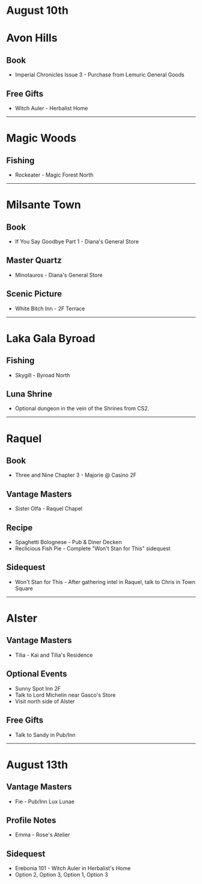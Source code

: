 # August 10th
# Avon Hills
## Book
- Imperial Chronicles Issue 3 - Purchase from Lemuric General Goods
## Free Gifts
- Witch Auler - Herbalist Home

----------------------------------------------------------------------------------

# Magic Woods
## Fishing
- Rockeater - Magic Forest North

----------------------------------------------------------------------------------

# Milsante Town
## Book
- If You Say Goodbye Part 1 - Diana's General Store
## Master Quartz
- Minotauros - Diana's General Store
## Scenic Picture
- White Bitch Inn - 2F Terrace

----------------------------------------------------------------------------------

# Laka Gala Byroad
## Fishing
- Skygill - Byroad North
## Luna Shrine
- Optional dungeon in the vein of the Shrines from CS2.

----------------------------------------------------------------------------------

# Raquel
## Book
- Three and Nine Chapter 3 - Majorie @ Casino 2F
## Vantage Masters
- Sister Olfa - Raquel Chapel
## Recipe
- Spaghetti Bolognese - Pub & Diner Decken
- Reclicious Fish Pie - Complete "Won't Stan for This" sidequest
## Sidequest
- Won't Stan for This - After gathering intel in Raquel, talk to Chris in Town Square

----------------------------------------------------------------------------------

# Alster
## Vantage Masters
- Tilia - Kai and Tilia's Residence
## Optional Events
- Sunny Spot Inn 2F
- Talk to Lord Michelin near Gasco's Store
- Visit north side of Alster
## Free Gifts
- Talk to Sandy in Pub/Inn

----------------------------------------------------------------------------------

# August 13th
## Vantage Masters
- Fie - Pub/Inn Lux Lunae
## Profile Notes
- Emma - Rose's Atelier
## Sidequest
- Erebonia 101 - Witch Auler in Herbalist's Home
 - Option 2, Option 3, Option 1, Option 3